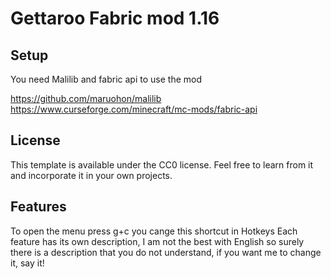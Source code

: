 # Gettaroo Fabric mod 1.16

## Setup

You need Malilib and fabric api to use the mod

https://github.com/maruohon/malilib
https://www.curseforge.com/minecraft/mc-mods/fabric-api


## License

This template is available under the CC0 license. Feel free to learn from it and incorporate it in your own projects.

## Features

To open the menu press g+c you cange this shortcut in Hotkeys
Each feature has its own description, I am not the best with English so surely there is a description that you do not understand, if you want me to change it, say it!

